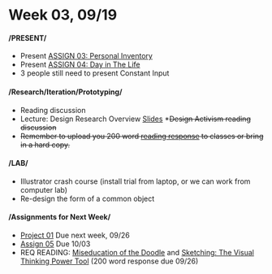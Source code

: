 # Week 03, 09/19

#### /PRESENT/

* Present [ASSIGN 03: Personal Inventory](personal_inventory.md) 
* Present [ASSIGN 04: Day in The Life](day_in_the_life.md) 
* 3 people still need to present Constant Input 


#### /Research/Iteration/Prototyping/

* Reading discussion
* Lecture: Design Research Overview [Slides](https://docs.google.com/presentation/d/1UGf2cRX1_iFs5dr76ll7hIAAxrzbX_VrRQJ7F3fX_h8/edit?usp=sharing)
*~~Design Activism reading discussion~~
* ~~Remember to upload you 200 word [reading response](reading_responses.md) to classes or bring in a hard copy.~~

#### /LAB/

* Illustrator crash course (install trial from laptop, or we can work from computer lab)
* Re-design the form of a common object 

#### /Assignments for Next Week/

* [Project 01](creative_process.md) Due next week, 09/26
* [Assign 05](lasercut.md) Due 10/03
* REQ READING: [Miseducation of the Doodle](https://alistapart.com/article/the-miseducation-of-the-doodle) and [Sketching: The Visual Thinking Power Tool](https://alistapart.com/article/sketching-the-visual-thinking-power-tool)
  (200 word response due 09/26)
